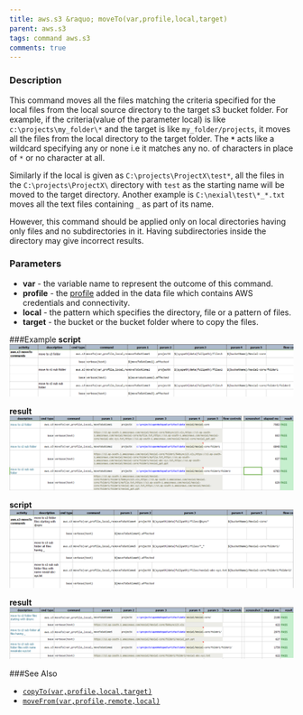 ```yaml
---
title: aws.s3 &raquo; moveTo(var,profile,local,target)
parent: aws.s3
tags: command aws.s3
comments: true
---
```



### Description
This command moves all the files matching the criteria specified for the local files from the local source directory 
to the target s3 bucket folder. For example, if the criteria(value of the parameter local) is like 
`c:\projects\my_folder\*` and the target is like `my_folder/projects`, it moves all the files from the local directory 
to the target folder. The **`*`** acts like a wildcard specifying any or none i.e it matches any no. of characters 
in place of `*` or no character at all.

Similarly if the local is given as `C:\projects\ProjectX\test*`, all the files in the `C:\projects\ProjectX\` 
directory with `test` as the starting name will be moved to the target directory. Another example is 
`C:\nexial\test\*_*.txt` moves all the text files containing `_` as part of its name.

However, this command should be applied only on local directories having only files and no subdirectories in it. 
Having subdirectories inside the directory may give incorrect results.


### Parameters
- **var** \- the variable name to represent the outcome of this command.
- **profile** \- the [profile](index#s3profile) added in the data file which contains AWS credentials and connectivity.
- **local** \- the pattern which specifies the directory, file or a pattern of files.
- **target** \- the bucket or the bucket folder where to copy the files.


###Example
**script**<br/>
![](image/moveTo_01.png)

**result**</br>
![](image/moveTo_02.png)

**script**<br/>
![](image/moveTo_03.png)

**result**<br/>
![](image/moveTo_04.png)


###See Also
- [`copyTo(var,profile,local,target)`](copyTo(var,profile,local,target))
- [`moveFrom(var,profile,remote,local)`](moveFrom(var,profile,remote,local))
